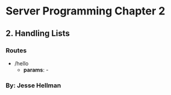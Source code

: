# Server Programming Chapter 2
## 2. Handling Lists
### Routes

* /hello
  * **params**: -

### By: Jesse Hellman